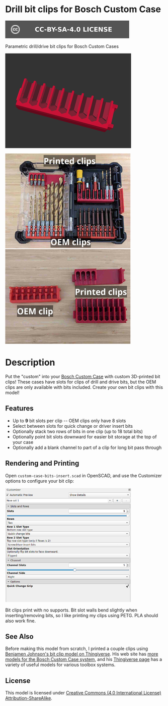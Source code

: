 # Drill bit clips for Bosch Custom Case

[![CC-BY-SA-4.0 license][license-badge]][license]

Parametric drill/drive bit clips for Bosch Custom Cases

![Bit clip options animation](images/readme/demo-bits-insert.gif)

![Photo of bit clips in case](images/readme/photo-case-bit-inserts.jpg)
![Photo of loose bit clips](images/readme/photo-loose-bit-inserts.jpg)

# Description

Put the "custom" into your [Bosch Custom Case][bosch-custom-case] with custom
3D-printed bit clips! These cases have slots for clips of drill and drive bits,
but the OEM clips are only available with bits included. Create your own bit
clips with this model!

## Features

* Up to **9** bit slots per clip -- OEM clips only have 8 slots
* Select between slots for quick change or driver insert bits
* Optionally stack two rows of bits in one clip (up to 18 total bits)
* Optionally point bit slots downward for easier bit storage at the top of your
  case
* Optionally add a blank channel to part of a clip for long bit pass through

## Rendering and Printing

Open `custom-case-bits-insert.scad` in OpenSCAD, and use the Customizer options
to configure your bit clip:

![Customizer screenshot](images/readme/customizer-screenshot.png)

Bit clips print with no supports. Bit slot walls bend slightly when
inserting/removing bits, so I like printing my clips using PETG. PLA should also
work fine.

## See Also

Before making this model from scratch, I printed a couple clips using
[Benjamen Johnson's bit clip model on
Thingiverse][bosch-custom-case-system-insert-by-benjamenjohnson].
His web site has
[more models for the Bosch Custom Case system][benjamenjohnson-web-site], and
his [Thingiverse page][benjamenjohnson-thingiverse] has a variety of useful
models for various toolbox systems.

## License

This model is licensed under [Creative Commons (4.0 International License) Attribution-ShareAlike][license].


[bosch-custom-case]: https://www.boschtools.com/us/en/boschtools-ocs/custom-case-system-35868-c/
[license]: http://creativecommons.org/licenses/by-sa/4.0/
[license-badge]: /_static/license-badge-cc-by-sa-4.0.svg
[bosch-custom-case-system-insert-by-benjamenjohnson]: https://www.thingiverse.com/thing:3440818
[benjamenjohnson-web-site]: https://3dprints.electronsmith.com/?s=bosch+custom+case
[benjamenjohnson-thingiverse]: https://www.thingiverse.com/benjamenjohnson/designs

